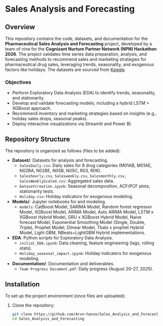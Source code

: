 # Sales Analysis and Forecasting

## Overview
This repository contains the code, datasets, and documentation for the **Pharmaceutical Sales Analysis and Forecasting** project, developed by a team of nine for the **Cognizant Nurture Partner Network (NPN) Hackathon 2026**. The project validates time series data preparation, analysis, and forecasting methods to recommend sales and marketing strategies for pharmaceutical drug sales, leveraging trends, seasonality, and exogenous factors like holidays. The datasets are sourced from [Kaggle](https://www.kaggle.com/code/shresthabababuram/pharma-sales-timeseries-analysis/notebook).

### Objectives
- Perform Exploratory Data Analysis (EDA) to identify trends, seasonality, and stationarity.
- Develop and validate forecasting models, including a hybrid LSTM + XGBoost approach.
- Recommend inventory and marketing strategies based on insights (e.g., holiday sales drops, seasonal peaks).
- Deploy interactive visualizations via Streamlit and Power BI.

## Repository Structure
The repository is organized as follows (files to be added):

- **Dataset/**: Datasets for analysis and forecasting.
  - `SalesDaily.csv`: Daily sales for 8 drug categories (M01AB, M01AE, N02BA, N02BE, N05B, N05C, R03, R06).
  - `Saleshourly.csv`, `Salesweekly.csv`, `Salesmonthly.csv`, `SalesWeeklyScaled.csv`: Aggregated sales data.
  - `DatasetCreation.ipynb`: Seasonal decomposition, ACF/PCF plots, stationarity tests.
  - `Holiday.csv`: Holiday indicators for exogenous modeling.
- **Models/**: Jupyter notebooks for and modeling.
  - `models`: CatBoost Model, SARIMA Model, Random forest regressor Model, XGBoost Model, ARIMA Model, Auto ARIMA Model, LSTM x XGBoost Hybrid Model, GRU x XGBoost Hybrid Model, Naive forecast Model, Exponential Smoothing Model (Single, Double, Triple), Prophet Model, Dlinear Model, Tbats x prophet Hybrid Model, Light GBM, NBeats+LightGBM Hybrid implementations.
- **EDA**: Python scripts for Exploratory Data Analysis.
  - `initial_EDA.ipynb`: Data cleaning, feature engineering (lags, rolling stats).
  - `Holiday_seasonal_impact.ipynb`: Holiday indicators for exogenous modeling.
- **Documentation/**: Documentation and deliverables.
  - `Team Progress Document.pdf`: Daily progress (August 20–27, 2025).

## Installation
To set up the project environment (once files are uploaded):

1. Clone the repository:
   ```bash
   git clone https://github.com/Arun-hanzo/Sales_Analysis_and_Forecasting.git
   cd Sales_Analysis_and_Forecasting
